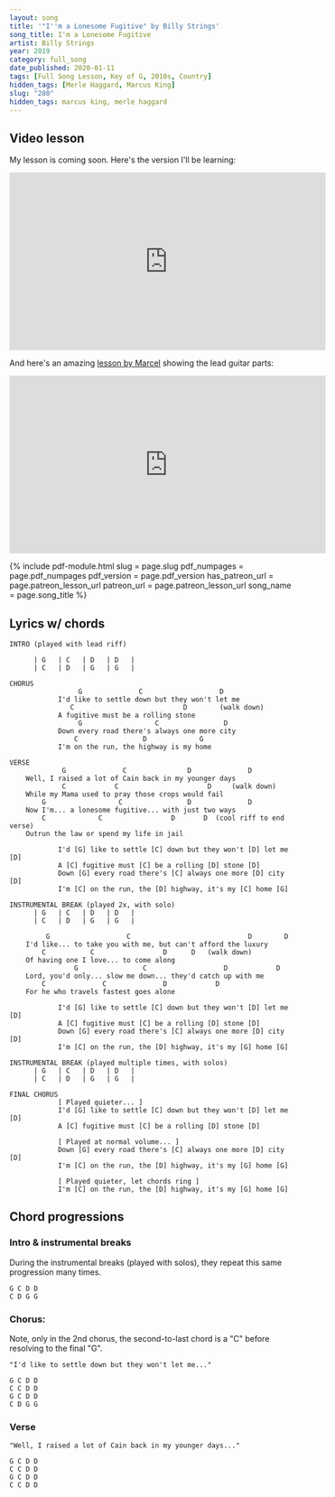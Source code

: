 ```yaml
---
layout: song
title: '"I''m a Lonesome Fugitive" by Billy Strings'
song_title: I'm a Lonesome Fugitive
artist: Billy Strings
year: 2019
category: full_song
date_published: 2020-01-11
tags: [Full Song Lesson, Key of G, 2010s, Country]
hidden_tags: [Merle Haggard, Marcus King]
slug: "280"
hidden_tags: marcus king, merle haggard
---
```


<!-- patreon_lesson_available: true
patreon_lesson_url: https://www.patreon.com/posts/33200047 -->

## Video lesson

My lesson is coming soon. Here's the version I'll be learning:

<iframe width="560" height="315" src="https://www.youtube.com/embed/Ai0TNApo0lo" frameborder="0" allow="accelerometer; autoplay; encrypted-media; gyroscope; picture-in-picture" allowfullscreen></iframe>

And here's an amazing [lesson by Marcel](https://lessonswithmarcel.com/2019/08/29/how-to-play-im-a-lonesome-fugitive-like-billy-strings-advanced-bluegrass-guitar-lesson/) showing the lead guitar parts:

<iframe width="560" height="315" src="https://www.youtube.com/embed/oa5njfZMHAE" frameborder="0" allow="accelerometer; autoplay; encrypted-media; gyroscope; picture-in-picture" allowfullscreen></iframe>

{% include pdf-module.html
     slug = page.slug
     pdf_numpages = page.pdf_numpages
     pdf_version = page.pdf_version
     has_patreon_url = page.patreon_lesson_url
     patreon_url = page.patreon_lesson_url
     song_name = page.song_title %}

## Lyrics w/ chords

    INTRO (played with lead riff)
      
          | G   | C   | D   | D   |
          | C   | D   | G   | G   |

    CHORUS
                     G              C                   D
                I'd like to settle down but they won't let me
                   C                           D        (walk down)
                A fugitive must be a rolling stone
                     G                  C                D
                Down every road there's always one more city
                    C                D             G
                I'm on the run, the highway is my home

    VERSE
                 G              C               D              D
        Well, I raised a lot of Cain back in my younger days
                 C            C                      D     (walk down)         
        While my Mama used to pray those crops would fail
            G                  C                D              D  
        Now I'm... a lonesome fugitive... with just two ways
            C             C                 D       D  (cool riff to end verse)                         
        Outrun the law or spend my life in jail

                I'd [G] like to settle [C] down but they won't [D] let me   [D]
                A [C] fugitive must [C] be a rolling [D] stone [D]
                Down [G] every road there's [C] always one more [D] city [D]
                I'm [C] on the run, the [D] highway, it's my [C] home [G]

    INSTRUMENTAL BREAK (played 2x, with solo)
          | G   | C   | D   | D   |
          | C   | D   | G   | G   |

             G                   C                             D        D
        I'd like... to take you with me, but can't afford the luxury
            C           C                 D      D   (walk down)                      
        Of having one I love... to come along
                    G                C                   D            D    
        Lord, you'd only... slow me down... they'd catch up with me
            C              C              D            D                
        For he who travels fastest goes alone

                I'd [G] like to settle [C] down but they won't [D] let me   [D]
                A [C] fugitive must [C] be a rolling [D] stone [D]
                Down [G] every road there's [C] always one more [D] city [D]
                I'm [C] on the run, the [D] highway, it's my [G] home [G]

    INSTRUMENTAL BREAK (played multiple times, with solos)
          | G   | C   | D   | D   |
          | C   | D   | G   | G   |

    FINAL CHORUS
                [ Played quieter... ]
                I'd [G] like to settle [C] down but they won't [D] let me   [D]
                A [C] fugitive must [C] be a rolling [D] stone [D]
                
                [ Played at normal volume... ]
                Down [G] every road there's [C] always one more [D] city [D]
                I'm [C] on the run, the [D] highway, it's my [G] home [G]
                
                [ Played quieter, let chords ring ]
                I'm [C] on the run, the [D] highway, it's my [G] home [G]

## Chord progressions

### Intro & instrumental breaks

During the instrumental breaks (played with solos), they repeat this same progression many times.

    G C D D
    C D G G

### Chorus:

Note, only in the 2nd chorus, the second-to-last chord is a "C" before resolving to the final "G".

    "I'd like to settle down but they won't let me..."

    G C D D
    C C D D
    G C D D
    C D G G

### Verse

    "Well, I raised a lot of Cain back in my younger days..."
    
    G C D D
    C C D D
    G C D D
    C C D D
